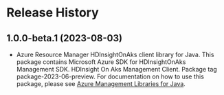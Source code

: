# Release History

## 1.0.0-beta.1 (2023-08-03)

- Azure Resource Manager HDInsightOnAks client library for Java. This package contains Microsoft Azure SDK for HDInsightOnAks Management SDK. HDInsight On Aks Management Client. Package tag package-2023-06-preview. For documentation on how to use this package, please see [Azure Management Libraries for Java](https://aka.ms/azsdk/java/mgmt).
